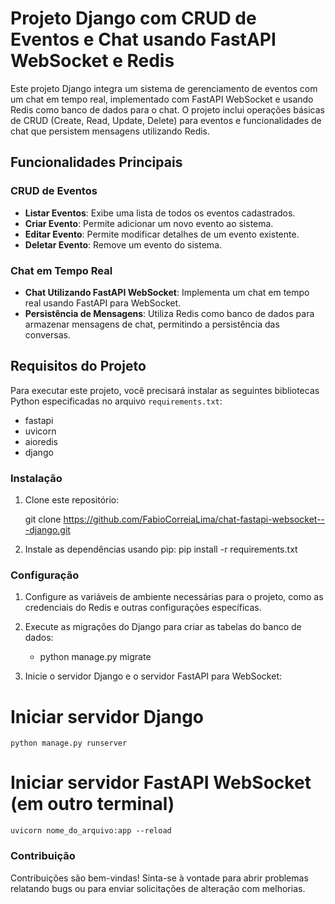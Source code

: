 # Projeto Django com CRUD de Eventos e Chat usando FastAPI WebSocket e Redis

Este projeto Django integra um sistema de gerenciamento de eventos com um chat em tempo real, implementado com FastAPI WebSocket e usando Redis como banco de dados para o chat. O projeto inclui operações básicas de CRUD (Create, Read, Update, Delete) para eventos e funcionalidades de chat que persistem mensagens utilizando Redis.

## Funcionalidades Principais

### CRUD de Eventos

- **Listar Eventos**: Exibe uma lista de todos os eventos cadastrados.
- **Criar Evento**: Permite adicionar um novo evento ao sistema.
- **Editar Evento**: Permite modificar detalhes de um evento existente.
- **Deletar Evento**: Remove um evento do sistema.

### Chat em Tempo Real

- **Chat Utilizando FastAPI WebSocket**: Implementa um chat em tempo real usando FastAPI para WebSocket.
- **Persistência de Mensagens**: Utiliza Redis como banco de dados para armazenar mensagens de chat, permitindo a persistência das conversas.

## Requisitos do Projeto

Para executar este projeto, você precisará instalar as seguintes bibliotecas Python especificadas no arquivo `requirements.txt`:

- fastapi
- uvicorn
- aioredis
- django


### Instalação

1. Clone este repositório:

   git clone https://github.com/FabioCorreiaLima/chat-fastapi-websocket---django.git

2. Instale as dependências usando pip:
    pip install -r requirements.txt


### Configuração

1. Configure as variáveis de ambiente necessárias para o projeto, como as credenciais do Redis e outras configurações específicas.

2. Execute as migrações do Django para criar as tabelas do banco de dados:

    - python manage.py migrate

3. Inicie o servidor Django e o servidor FastAPI para WebSocket:
# Iniciar servidor Django
    python manage.py runserver

# Iniciar servidor FastAPI WebSocket (em outro terminal)
    uvicorn nome_do_arquivo:app --reload

### Contribuição

Contribuições são bem-vindas! Sinta-se à vontade para abrir problemas relatando bugs ou para enviar solicitações de alteração com melhorias.

